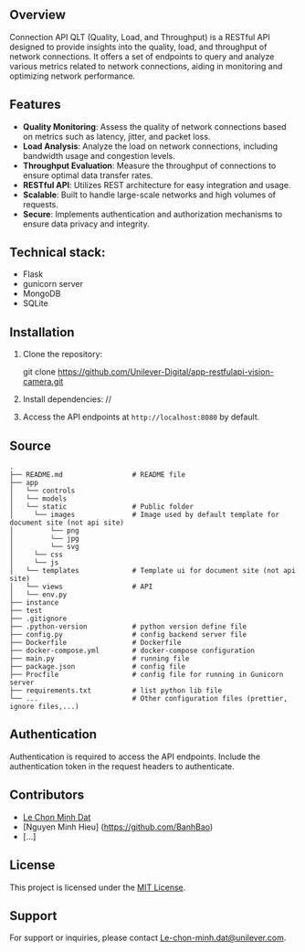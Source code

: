 ## Overview
Connection API QLT (Quality, Load, and Throughput) is a RESTful API designed to provide insights into the quality, load, and throughput of network connections. It offers a set of endpoints to query and analyze various metrics related to network connections, aiding in monitoring and optimizing network performance.

## Features
- **Quality Monitoring**: Assess the quality of network connections based on metrics such as latency, jitter, and packet loss.
- **Load Analysis**: Analyze the load on network connections, including bandwidth usage and congestion levels.
- **Throughput Evaluation**: Measure the throughput of connections to ensure optimal data transfer rates.
- **RESTful API**: Utilizes REST architecture for easy integration and usage.
- **Scalable**: Built to handle large-scale networks and high volumes of requests.
- **Secure**: Implements authentication and authorization mechanisms to ensure data privacy and integrity.

## Technical stack:
   - Flask
   - gunicorn server
   - MongoDB
   - SQLite

## Installation
1. Clone the repository:

   git clone https://github.com/Unilever-Digital/app-restfulapi-vision-camera.git

2. Install dependencies:
     //

4. Access the API endpoints at `http://localhost:8080` by default.

## Source
```
.
├── README.md                 # README file
├── app   
│   └── controls
│   └── models
│   └── static                # Public folder
│     └── images              # Image used by default template for document site (not api site)
│         └── png
│         └── jpg
│         └── svg
│     └── css
│     └── js
│   └── templates             # Template ui for document site (not api site)
│   └── views                 # API
│   └── env.py
├── instance
├── test
├── .gitignore
├── .python-version           # python version define file
├── config.py                 # config backend server file
├── Dockerfile                # Dockerfile
├── docker-compose.yml        # docker-compose configuration
├── main.py                   # running file
├── package.json              # config file
├── Procfile                  # config file for running in Gunicorn server
├── requirements.txt          # list python lib file
└── ...                       # Other configuration files (prettier, ignore files,...)
```

## Authentication
Authentication is required to access the API endpoints. Include the authentication token in the request headers to authenticate.

## Contributors
- [Le Chon Minh Dat](https://github.com/lcmd65)
- [Nguyen Minh Hieu] (https://github.com/BanhBao)
- [...]

## License
This project is licensed under the [MIT License](LICENSE).

## Support
For support or inquiries, please contact [Le-chon-minh.dat@unilever.com](mailto:Le-chon-minh.dat@unilever.com).
